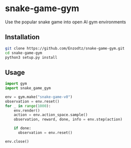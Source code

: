 # snake-game-gym

Use the popular snake game into open AI gym environments

## Installation

```bash
git clone https://github.com/Enzodtz/snake-game-gym.git
cd snake-game-gym
python3 setup.py install
```

## Usage

```python
import gym
import snake_game_gym

env = gym.make("snake-game-v0")
observation = env.reset()
for _ in range(1000):
    env.render()
    action = env.action_space.sample()
    observation, reward, done, info = env.step(action)

    if done:
      observation = env.reset()

env.close()
```
